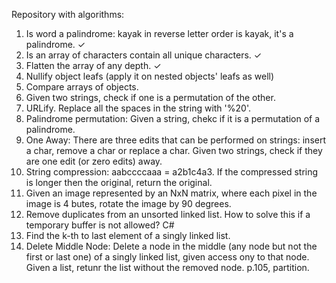 Repository with algorithms:

1. Is word a palindrome: kayak in reverse letter order is kayak, it's a palindrome. ✓
2. Is an array of characters contain all unique characters. ✓
3. Flatten the array of any depth. ✓
4. Nullify object leafs (apply it on nested objects' leafs as well)
5. Compare arrays of objects.
6. Given two strings, check if one is a permutation of the other.
7. URLify. Replace all the spaces in the string with '%20'.
8. Palindrome permutation: Given a string, chekc if it is a permutation of a palindrome.
9. One Away: There are three edits that can be performed on strings: insert a char, remove a char or replace a char. Given two strings, check if they are one edit (or zero edits) away.
10. String compression: aabccccaaa = a2b1c4a3. If the compressed string is longer then the original, return the original.
11. Given an image represented by an NxN matrix, where each pixel in the image is 4 butes, rotate the image by 90 degrees.
12. Remove duplicates from an unsorted linked list. How to solve this if a temporary buffer is not allowed? C#
13. Find the k-th to last element of a singly linked list.
14. Delete Middle Node: Delete a node in the middle (any node but not the first or last one) of a singly linked list, given access ony to that node. Given a list, retunr the list without the removed node.
p.105, partition.
